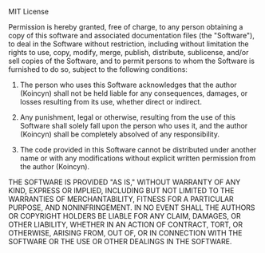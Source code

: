 MIT License

Permission is hereby granted, free of charge, to any person obtaining a copy of this software and associated documentation files (the "Software"), to deal in the Software without restriction, including without limitation the rights to use, copy, modify, merge, publish, distribute, sublicense, and/or sell copies of the Software, and to permit persons to whom the Software is furnished to do so, subject to the following conditions:

1. The person who uses this Software acknowledges that the author (Koincyn) shall not be held liable for any consequences, damages, or losses resulting from its use, whether direct or indirect.

2. Any punishment, legal or otherwise, resulting from the use of this Software shall solely fall upon the person who uses it, and the author (Koincyn) shall be completely absolved of any responsibility.

3. The code provided in this Software cannot be distributed under another name or with any modifications without explicit written permission from the author (Koincyn).

THE SOFTWARE IS PROVIDED "AS IS," WITHOUT WARRANTY OF ANY KIND, EXPRESS OR IMPLIED, INCLUDING BUT NOT LIMITED TO THE WARRANTIES OF MERCHANTABILITY, FITNESS FOR A PARTICULAR PURPOSE, AND NONINFRINGEMENT. IN NO EVENT SHALL THE AUTHORS OR COPYRIGHT HOLDERS BE LIABLE FOR ANY CLAIM, DAMAGES, OR OTHER LIABILITY, WHETHER IN AN ACTION OF CONTRACT, TORT, OR OTHERWISE, ARISING FROM, OUT OF, OR IN CONNECTION WITH THE SOFTWARE OR THE USE OR OTHER DEALINGS IN THE SOFTWARE.
